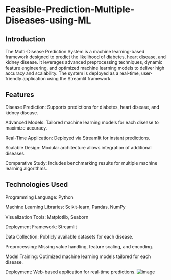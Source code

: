 # Feasible-Prediction-Multiple-Diseases-using-ML
## Introduction
The Multi-Disease Prediction System is a machine learning-based framework designed to predict the likelihood of diabetes, heart disease, and kidney disease. It leverages advanced preprocessing techniques, dynamic feature engineering, and optimized machine learning models to deliver high accuracy and scalability. The system is deployed as a real-time, user-friendly application using the Streamlit framework.

## Features
Disease Prediction: Supports predictions for diabetes, heart disease, and kidney disease.

Advanced Models: Tailored machine learning models for each disease to maximize accuracy.

Real-Time Application: Deployed via Streamlit for instant predictions.

Scalable Design: Modular architecture allows integration of additional diseases.

Comparative Study: Includes benchmarking results for multiple machine learning algorithms.

## Technologies Used
Programming Language: Python

Machine Learning Libraries: Scikit-learn, Pandas, NumPy

Visualization Tools: Matplotlib, Seaborn

Deployment Framework: Streamlit

Data Collection: Publicly available datasets for each disease.

Preprocessing: Missing value handling, feature scaling, and encoding.

Model Training: Optimized machine learning models tailored for each disease.

Deployment: Web-based application for real-time predictions.
![image](https://github.com/user-attachments/assets/9c28648f-4928-4054-a7eb-277293ab4b08)
